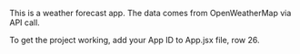 This is a weather forecast app. The data comes from OpenWeatherMap via API call.

To get the project working, add your App ID to App.jsx file, row 26.
